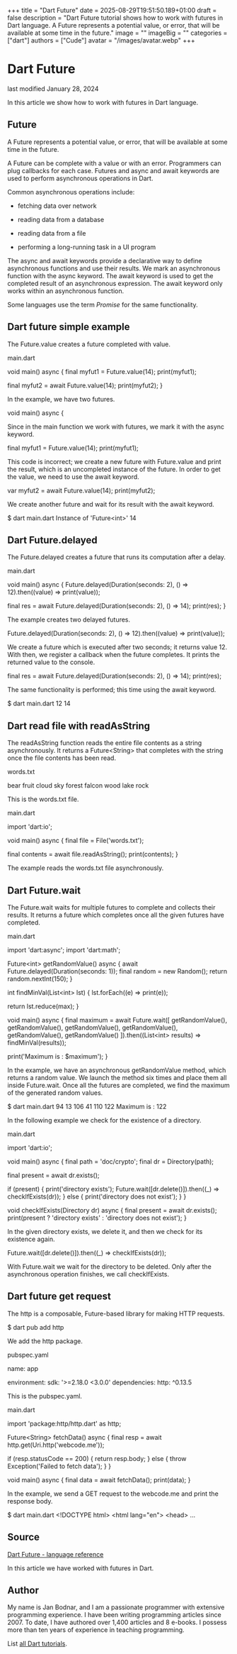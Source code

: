 +++
title = "Dart Future"
date = 2025-08-29T19:51:50.189+01:00
draft = false
description = "Dart Future tutorial shows how to work with futures in Dart language. A Future represents a potential value, or error, that will be available at some time in the future."
image = ""
imageBig = ""
categories = ["dart"]
authors = ["Cude"]
avatar = "/images/avatar.webp"
+++

# Dart Future

last modified January 28, 2024

In this article we show how to work with futures in Dart language. 

## Future

A Future represents a potential value, or error, that will be
available at some time in the future.

A Future can be complete with a value or with an error. Programmers can plug
callbacks for each case. Futures and async and await
keywords are used to perform asynchronous operations in Dart. 

Common asynchronous operations include:

  - fetching data over network

  - reading data from a database

  - reading data from a file

  - performing a long-running task in a UI program

The async and await keywords provide a declarative way
to define asynchronous functions and use their results. We mark an asynchronous
function with the async keyword. The await keyword is
used to get the completed result of an asynchronous expression. The await
keyword only works within an asynchronous function.

Some languages use the term *Promise* for the same functionality.

## Dart future simple example

The Future.value creates a future completed with value.

main.dart
  

void main() async {
  final myfut1 = Future.value(14);
  print(myfut1);

  final myfut2 = await Future.value(14);
  print(myfut2);
}

In the example, we have two futures. 

void main() async {

Since in the main function we work with futures, we mark it with 
the async keyword.

final myfut1 = Future.value(14);
print(myfut1);

This code is incorrect; we create a new future with Future.value
and print the result, which is an uncompleted instance of the future. In order
to get the value, we need to use the await keyword.

var myfut2 = await Future.value(14);
print(myfut2);

We create another future and wait for its result with the await
keyword.

$ dart main.dart
Instance of 'Future&lt;int&gt;'
14  

## Dart Future.delayed

The Future.delayed creates a future that runs its computation after
a delay.

main.dart
  

void main() async {
  Future.delayed(Duration(seconds: 2), () =&gt; 12).then((value) =&gt; print(value));

  final res = await Future.delayed(Duration(seconds: 2), () =&gt; 14);
  print(res);
}

The example creates two delayed futures.

Future.delayed(Duration(seconds: 2), () =&gt; 12).then((value) =&gt; print(value));

We create a future which is executed after two seconds; it returns value 12. 
With then, we register a callback when the future completes. 
It prints the returned value to the console. 

final res = await Future.delayed(Duration(seconds: 2), () =&gt; 14);
print(res);

The same functionality is performed; this time using the await 
keyword.

$ dart main.dart
12
14

## Dart read file with readAsString

The readAsString function reads the entire file contents as a
string asynchronously. It returns a Future&lt;String&gt; that
completes with the string once the file contents has been read.

words.txt
  

bear
fruit
cloud
sky
forest
falcon
wood
lake
rock

This is the words.txt file.

main.dart
  

import 'dart:io';

void main() async {
  final file = File('words.txt');

  final contents = await file.readAsString();
  print(contents);
}

The example reads the words.txt file asynchronously.

## Dart Future.wait

The Future.wait waits for multiple futures to complete and collects
their results. It returns a future which completes once all the given futures
have completed.

main.dart
  

import 'dart:async';
import 'dart:math';

Future&lt;int&gt; getRandomValue() async {
  await Future.delayed(Duration(seconds: 1));
  final random = new Random();
  return random.nextInt(150);
}

int findMinVal(List&lt;int&gt; lst) {
  lst.forEach((e) =&gt; print(e));

  return lst.reduce(max);
}

void main() async {
  final maximum = await Future.wait([
    getRandomValue(),
    getRandomValue(),
    getRandomValue(),
    getRandomValue(),
    getRandomValue(),
    getRandomValue()
  ]).then((List&lt;int&gt; results) =&gt; findMinVal(results));

  print('Maximum is : $maximum');
}

In the example, we have an asynchronous getRandomValue method, 
which returns a random value. We launch the method six times and place them 
all inside Future.wait. Once all the futures are completed, we 
find the maximum of the generated random values.

$ dart main.dart
94
13
106
41
110
122
Maximum is : 122

In the following example we check for the existence of a directory.

main.dart
  

import 'dart:io';

void main() async {
  final path = 'doc/crypto';
  final dr = Directory(path);

  final present = await dr.exists();

  if (present) {
    print('directory exists');
    Future.wait([dr.delete()]).then((_) =&gt; checkIfExists(dr));
  } else {
    print('directory does not exist');
  }
}

void checkIfExists(Directory dr) async {
  final present = await dr.exists();
  print(present ? 'directory exists' : 'directory does not exist');
}

In the given directory exists, we delete it, and then we check for its existence 
again. 

Future.wait([dr.delete()]).then((_) =&gt; checkIfExists(dr));

With Future.wait we wait for the directory to be deleted. Only
after the asynchronous operation finishes, we call checkIfExists.

## Dart future get request

The http is a composable, Future-based library for making HTTP
requests. 

$ dart pub add http

We add the http package.

pubspec.yaml
  

name: app

environment:
    sdk: '&gt;=2.18.0 &lt;3.0.0'
dependencies:
    http: ^0.13.5

This is the pubspec.yaml.

main.dart
  

import 'package:http/http.dart' as http;

Future&lt;String&gt; fetchData() async {
  final resp = await http.get(Uri.http('webcode.me'));

  if (resp.statusCode == 200) {
    return resp.body;
  } else {
    throw Exception('Failed to fetch data');
  }
}

void main() async {
  final data = await fetchData();
  print(data);
}

In the example, we send a GET request to the webcode.me and 
print the response body.

$ dart main.dart
&lt;!DOCTYPE html&gt;
&lt;html lang="en"&gt;
&lt;head&gt;
...

## Source

[Dart Future - language reference](https://api.dart.dev/stable/3.2.6/dart-async/Future-class.html)

In this article we have worked with futures in Dart.

## Author

My name is Jan Bodnar, and I am a passionate programmer with extensive
programming experience. I have been writing programming articles since 2007.
To date, I have authored over 1,400 articles and 8 e-books. I possess more
than ten years of experience in teaching programming.

List [all Dart tutorials](/dart/).